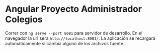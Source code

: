 # Angular Proyecto Administrador Colegios



Correr con `ng serve --port 8081` para servidor de desarrollo. En el navegador la url sera `http://localhost:8081/`. La aplicación se recargará automáticamente si cambia alguno de los archivos fuente..

